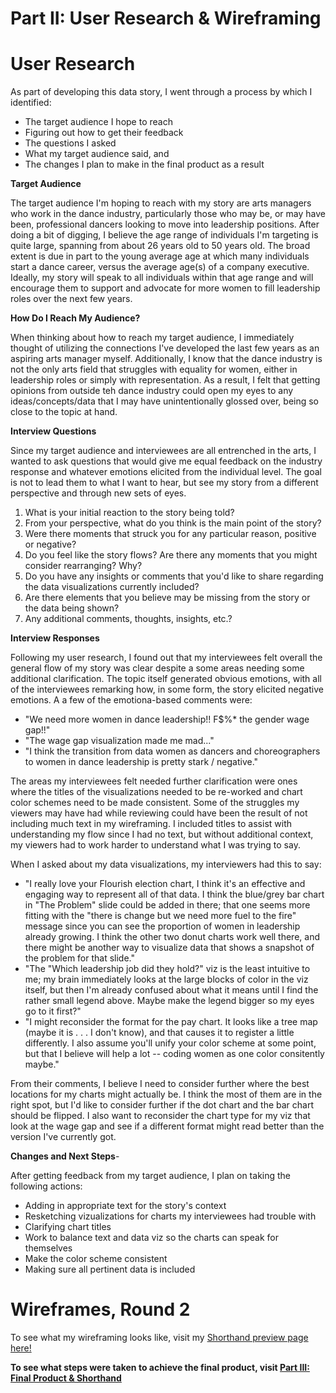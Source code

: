 # Part II: User Research & Wireframing

# User Research
As part of developing this data story, I went through a process by which I identified:
- The target audience I hope to reach
- Figuring out how to get their feedback
- The questions I asked
- What my target audience said, and
- The changes I plan to make in the final product as a result

**Target Audience**

The target audience I'm hoping to reach with my story are arts managers who work in the dance industry, particularly those who may be, or may have been, professional dancers looking to move into leadership positions. After doing a bit of digging, I believe the age range of individuals I'm targeting is quite large, spanning from about 26 years old to 50 years old. The broad extent is due in part to the young average age at which many individuals start a dance career, versus the average age(s) of a company executive. Ideally, my story will speak to all individuals within that age range and will encourage them to support and advocate for more women to fill leadership roles over the next few years.

**How Do I Reach My Audience?**

When thinking about how to reach my target audience, I immediately thought of utilizing the connections I've developed the last few years as an aspiring arts manager myself. Additionally, I know that the dance industry is not the only arts field that struggles with equality for women, either in leadership roles or simply with representation. As a result, I felt that getting opinions from outside teh dance industry could open my eyes to any ideas/concepts/data that I may have unintentionally glossed over, being so close to the topic at hand. 

**Interview Questions**

Since my target audience and interviewees are all entrenched in the arts, I wanted to ask questions that would give me equal feedback on the industry response and whatever emotions elicited from the individual level. The goal is not to lead them to what I want to hear, but see my story from a different perspective and through new sets of eyes.

1. What is your initial reaction to the story being told?
2. From your perspective, what do you think is the main point of the story?
3. Were there moments that struck you for any particular reason, positive or negative?
4. Do you feel like the story flows? Are there any moments that you might consider rearranging? Why?
5. Do you have any insights or comments that you'd like to share regarding the data visualizations currently included? 
6. Are there elements that you believe may be missing from the story or the data being shown?
7. Any additional comments, thoughts, insights, etc.?

**Interview Responses**

Following my user research, I found out that my interviewees felt overall the general flow of my story was clear despite a some areas needing some additional clarification. The topic itself generated obvious emotions, with all of the interviewees remarking how, in some form, the story elicited negative emotions. A a few of the emotiona-based comments were:

- "We need more women in dance leadership!! F$%* the gender wage gap!!"
- "The wage gap visualization made me mad..."
- "I think the transition from data women as dancers and choreographers to women in dance leadership is pretty stark / negative."

The areas my interviewees felt needed further clarification were ones where the titles of the visualizations needed to be re-worked and chart color schemes need to be made consistent. Some of the struggles my viewers may have had while reviewing could have been the result of not including much text in my wireframing. I included titles to assist with understanding my flow since I had no text, but without additional context, my viewers had to work harder to understand what I was trying to say. 

When I asked about my data visualizations, my interviewers had this to say:

- "I really love your Flourish election chart, I think it's an effective and engaging way to represent all of that data. I think the blue/grey bar chart in "The Problem" slide could be added in there; that one seems more fitting with the "there is change but we need more fuel to the fire" message since you can see the proportion of women in leadership already growing. I think the other two donut charts work well there, and there might be another way to visualize data that shows a snapshot of the problem for that slide."
- "The "Which leadership job did they hold?" viz is the least intuitive to me; my brain immediately looks at the large blocks of color in the viz itself, but then I'm already confused about what it means until I find the rather small legend above. Maybe make the legend bigger so my eyes go to it first?"
- "I might reconsider the format for the pay chart. It looks like a tree map (maybe it is . . . I don't know), and that causes it to register a little differently. I also assume you'll unify your color scheme at some point, but that I believe will help a lot -- coding women as one color consitently maybe."

From their comments, I believe I need to consider further where the best locations for my charts might actually be. I think the most of them are in the right spot, but I'd like to consider further if the dot chart and the bar chart should be flipped. I also want to reconsider the chart type for my viz that look at the wage gap and see if a different format might read better than the version I've currently got.

**Changes and Next Steps**- 

After getting feedback from my target audience, I plan on taking the following actions:

- Adding in appropriate text for the story's context
- Resketching vizualizations for charts my interviewees had trouble with
- Clarifying chart titles
- Work to balance text and data viz so the charts can speak for themselves
- Make the color scheme consistent
- Making sure all pertinent data is included

# Wireframes, Round 2

To see what my wireframing looks like, visit my [Shorthand preview page here!](https://preview.shorthand.com/D4IcLDISzC5qzXrv)

**To see what steps were taken to achieve the final product, visit [Part III: Final Product & Shorthand](Final_Project_GP_PartIII.md)**

